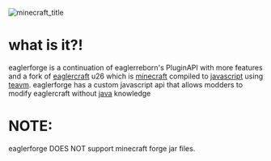 ![minecraft_title](https://github.com/eaglerforge/.github/assets/95340057/ed5919d6-6b32-4a9a-9ca8-cf5ee2b3b137)

# what is it?!
eaglerforge is a continuation of eaglerreborn's PluginAPI with more features and a fork of [eaglercraft](https://eaglercraft.com/) u26 which is [minecraft](https://www.minecraft.net/) compiled to [javascript](https://www.javascript.com/) using [teavm](https://teavm.org/). eaglerforge has a custom javascript api that allows modders to modify eaglercraft without [java](https://java.com) knowledge

# NOTE:
eaglerforge DOES NOT support minecraft forge jar files.

